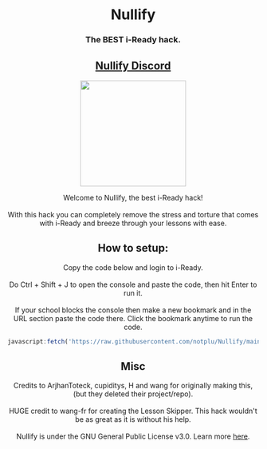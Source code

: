 <h1 align="center">Nullify</h1>
<h3 align="center">The BEST i-Ready hack.</h3>
<h2 align="center"><a href="https://discord.gg/UHYAnP7wrW">Nullify Discord</a></h2>

<p align="center">
<img width="212" height="212" src="https://res.cloudinary.com/dodofguiy/image/upload/v1671071889/icon_f6pwnj.png">
</p>

<p align="center">
Welcome to Nullify, the best i-Ready hack!<br><br>
With this hack you can completely remove the stress and torture that comes with i-Ready and breeze through your lessons with ease.</p>

<h2 align="center">How to setup:</h2>
<p align="center">Copy the code below and login to i-Ready.<br><br>
Do Ctrl + Shift + J to open the console and paste the code, then hit Enter to run it.<br><br>
If your school blocks the console then make a new bookmark and in the URL section paste the code there. Click the bookmark anytime to run the code.</p>

```js
javascript:fetch('https://raw.githubusercontent.com/notplu/Nullify/main/Data/main.js').then(r => r.text()).then(r => eval(r))
```

<h2 align="center">Misc</h2>

<p align="center">
Credits to ArjhanToteck, cupiditys, H and wang for originally making this, (but they deleted their project/repo).<br><br>
HUGE credit to wang-fr for creating the Lesson Skipper. This hack wouldn't be as great as it is without his help.<br><br>
Nullify is under the GNU General Public License v3.0. Learn more <a href="https://github.com/notplu/Nullify/blob/main/LICENSE">here</a>.</p>
